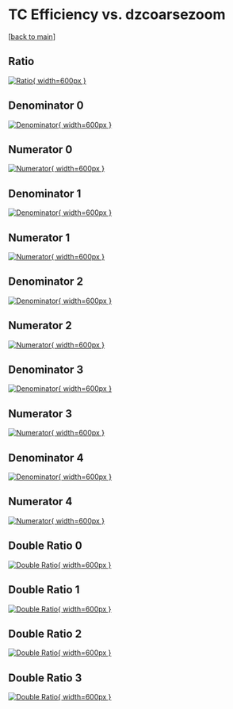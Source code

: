 # TC Efficiency vs. dzcoarsezoom

[[back to main](./)]



## Ratio

[![Ratio](../mtv/var/TC_xtr_211_0_eff_dzcoarsezoom.png){ width=600px }](../mtv/var/TC_xtr_211_0_eff_dzcoarsezoom.pdf)

## Denominator 0

[![Denominator](../mtv/den/TC_xtr_211_0_eff_dzcoarsezoom_den0.png){ width=600px }](../mtv/den/TC_xtr_211_0_eff_dzcoarsezoom_den0.pdf)

## Numerator 0

[![Numerator](../mtv/num/TC_xtr_211_0_eff_dzcoarsezoom_num0.png){ width=600px }](../mtv/num/TC_xtr_211_0_eff_dzcoarsezoom_num0.pdf)

## Denominator 1

[![Denominator](../mtv/den/TC_xtr_211_0_eff_dzcoarsezoom_den1.png){ width=600px }](../mtv/den/TC_xtr_211_0_eff_dzcoarsezoom_den1.pdf)

## Numerator 1

[![Numerator](../mtv/num/TC_xtr_211_0_eff_dzcoarsezoom_num1.png){ width=600px }](../mtv/num/TC_xtr_211_0_eff_dzcoarsezoom_num1.pdf)

## Denominator 2

[![Denominator](../mtv/den/TC_xtr_211_0_eff_dzcoarsezoom_den2.png){ width=600px }](../mtv/den/TC_xtr_211_0_eff_dzcoarsezoom_den2.pdf)

## Numerator 2

[![Numerator](../mtv/num/TC_xtr_211_0_eff_dzcoarsezoom_num2.png){ width=600px }](../mtv/num/TC_xtr_211_0_eff_dzcoarsezoom_num2.pdf)

## Denominator 3

[![Denominator](../mtv/den/TC_xtr_211_0_eff_dzcoarsezoom_den3.png){ width=600px }](../mtv/den/TC_xtr_211_0_eff_dzcoarsezoom_den3.pdf)

## Numerator 3

[![Numerator](../mtv/num/TC_xtr_211_0_eff_dzcoarsezoom_num3.png){ width=600px }](../mtv/num/TC_xtr_211_0_eff_dzcoarsezoom_num3.pdf)

## Denominator 4

[![Denominator](../mtv/den/TC_xtr_211_0_eff_dzcoarsezoom_den4.png){ width=600px }](../mtv/den/TC_xtr_211_0_eff_dzcoarsezoom_den4.pdf)

## Numerator 4

[![Numerator](../mtv/num/TC_xtr_211_0_eff_dzcoarsezoom_num4.png){ width=600px }](../mtv/num/TC_xtr_211_0_eff_dzcoarsezoom_num4.pdf)

## Double Ratio 0

[![Double Ratio](../mtv/ratio/TC_xtr_211_0_eff_dzcoarsezoom_ratio0.png){ width=600px }](../mtv/ratio/TC_xtr_211_0_eff_dzcoarsezoom_ratio0.pdf)

## Double Ratio 1

[![Double Ratio](../mtv/ratio/TC_xtr_211_0_eff_dzcoarsezoom_ratio1.png){ width=600px }](../mtv/ratio/TC_xtr_211_0_eff_dzcoarsezoom_ratio1.pdf)

## Double Ratio 2

[![Double Ratio](../mtv/ratio/TC_xtr_211_0_eff_dzcoarsezoom_ratio2.png){ width=600px }](../mtv/ratio/TC_xtr_211_0_eff_dzcoarsezoom_ratio2.pdf)

## Double Ratio 3

[![Double Ratio](../mtv/ratio/TC_xtr_211_0_eff_dzcoarsezoom_ratio3.png){ width=600px }](../mtv/ratio/TC_xtr_211_0_eff_dzcoarsezoom_ratio3.pdf)

